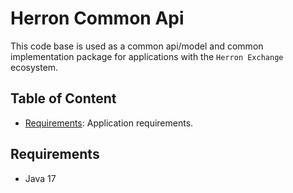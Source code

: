 # Herron Common Api

This code base is used as a common api/model and common implementation package for applications with the `Herron Exchange` ecosystem. 

## Table of Content

* [Requirements](#requirements): Application requirements.

## Requirements

* Java 17






